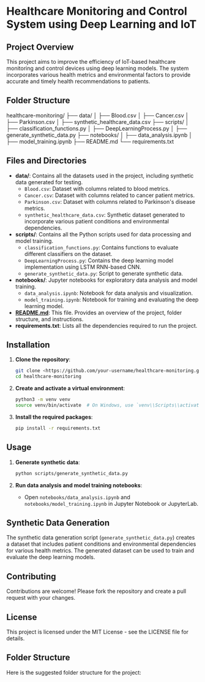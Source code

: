 # Healthcare Monitoring and Control System using Deep Learning and IoT

## Project Overview

This project aims to improve the efficiency of IoT-based healthcare monitoring and control devices using deep learning models. The system incorporates various health metrics and environmental factors to provide accurate and timely health recommendations to patients.

## Folder Structure


healthcare-monitoring/
├── data/
│   ├── Blood.csv
│   ├── Cancer.csv
│   ├── Parkinson.csv
│   ├── synthetic_healthcare_data.csv
├── scripts/
│   ├── classification_functions.py
│   ├── DeepLearningProcess.py
│   ├── generate_synthetic_data.py
├── notebooks/
│   ├── data_analysis.ipynb
│   ├── model_training.ipynb
├── README.md
└── requirements.txt


## Files and Directories

- **data/**: Contains all the datasets used in the project, including synthetic data generated for testing.
    - `Blood.csv`: Dataset with columns related to blood metrics.
    - `Cancer.csv`: Dataset with columns related to cancer patient metrics.
    - `Parkinson.csv`: Dataset with columns related to Parkinson's disease metrics.
    - `synthetic_healthcare_data.csv`: Synthetic dataset generated to incorporate various patient conditions and environmental dependencies.
- **scripts/**: Contains all the Python scripts used for data processing and model training.
    - `classification_functions.py`: Contains functions to evaluate different classifiers on the dataset.
    - `DeepLearningProcess.py`: Contains the deep learning model implementation using LSTM RNN-based CNN.
    - `generate_synthetic_data.py`: Script to generate synthetic data.
- **notebooks/**: Jupyter notebooks for exploratory data analysis and model training.
    - `data_analysis.ipynb`: Notebook for data analysis and visualization.
    - `model_training.ipynb`: Notebook for training and evaluating the deep learning model.
- [**README.md**](http://readme.md/): This file. Provides an overview of the project, folder structure, and instructions.
- **requirements.txt**: Lists all the dependencies required to run the project.

## Installation

1. **Clone the repository**:
    
    ```bash
    git clone <https://github.com/your-username/healthcare-monitoring.git>
    cd healthcare-monitoring
    
    ```
    
2. **Create and activate a virtual environment**:
    
    ```bash
    python3 -m venv venv
    source venv/bin/activate  # On Windows, use `venv\\Scripts\\activate`
    
    ```
    
3. **Install the required packages**:
    
    ```bash
    pip install -r requirements.txt
    
    ```
    

## Usage

1. **Generate synthetic data**:
    
    ```bash
    python scripts/generate_synthetic_data.py
    
    ```
    
2. **Run data analysis and model training notebooks**:
    - Open `notebooks/data_analysis.ipynb` and `notebooks/model_training.ipynb` in Jupyter Notebook or JupyterLab.

## Synthetic Data Generation

The synthetic data generation script (`generate_synthetic_data.py`) creates a dataset that includes patient conditions and environmental dependencies for various health metrics. The generated dataset can be used to train and evaluate the deep learning models.

## Contributing

Contributions are welcome! Please fork the repository and create a pull request with your changes.

## License

This project is licensed under the MIT License - see the LICENSE file for details.



## Folder Structure

Here is the suggested folder structure for the project: